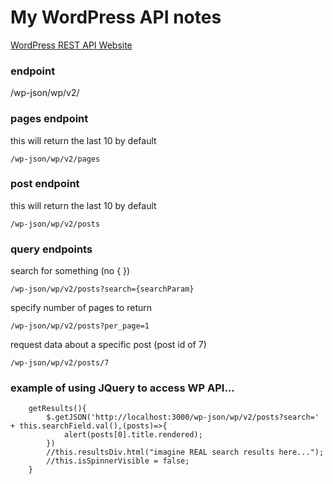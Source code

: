 # My WordPress API notes

[WordPress REST API Website](https://developer.wordpress.org/rest-api/)

### endpoint

/wp-json/wp/v2/


### pages endpoint

this will return the last 10 by default
```
/wp-json/wp/v2/pages
```

### post endpoint

this will return the last 10 by default

```
/wp-json/wp/v2/posts
```

### query endpoints

search for something (no { })
```
/wp-json/wp/v2/posts?search={searchParam}
```

specify number of pages to return
```
/wp-json/wp/v2/posts?per_page=1
```

request data about a specific post (post id of 7)

```
/wp-json/wp/v2/posts/7
```

### example of using JQuery to access WP API...

```
    getResults(){
        $.getJSON('http://localhost:3000/wp-json/wp/v2/posts?search=' + this.searchField.val(),(posts)=>{
            alert(posts[0].title.rendered);
        })
        //this.resultsDiv.html("imagine REAL search results here...");
        //this.isSpinnerVisible = false;
    }
```
